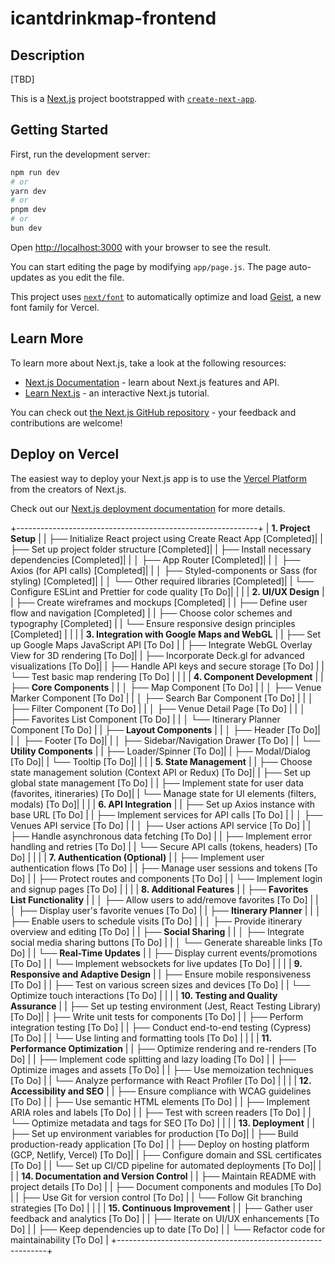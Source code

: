 # icantdrinkmap-frontend


## Description
[TBD]


This is a [Next.js](https://nextjs.org) project bootstrapped with [`create-next-app`](https://github.com/vercel/next.js/tree/canary/packages/create-next-app).

## Getting Started

First, run the development server:

```bash
npm run dev
# or
yarn dev
# or
pnpm dev
# or
bun dev
```

Open [http://localhost:3000](http://localhost:3000) with your browser to see the result.

You can start editing the page by modifying `app/page.js`. The page auto-updates as you edit the file.

This project uses [`next/font`](https://nextjs.org/docs/app/building-your-application/optimizing/fonts) to automatically optimize and load [Geist](https://vercel.com/font), a new font family for Vercel.

## Learn More

To learn more about Next.js, take a look at the following resources:

- [Next.js Documentation](https://nextjs.org/docs) - learn about Next.js features and API.
- [Learn Next.js](https://nextjs.org/learn) - an interactive Next.js tutorial.

You can check out [the Next.js GitHub repository](https://github.com/vercel/next.js) - your feedback and contributions are welcome!

## Deploy on Vercel

The easiest way to deploy your Next.js app is to use the [Vercel Platform](https://vercel.com/new?utm_medium=default-template&filter=next.js&utm_source=create-next-app&utm_campaign=create-next-app-readme) from the creators of Next.js.

Check out our [Next.js deployment documentation](https://nextjs.org/docs/app/building-your-application/deploying) for more details.




+------------------------------------------------------------+
| **1. Project Setup**                                       |
|    ├── Initialize React project using Create React App [Completed]|
|    ├── Set up project folder structure              [Completed]|
|    ├── Install necessary dependencies               [Completed]|
|    │   ├── App Router                             [Completed]|
|    │   ├── Axios (for API calls)                    [Completed]|
|    │   ├── Styled-components or Sass (for styling)  [Completed]|
|    │   └── Other required libraries                 [Completed]|
|    └── Configure ESLint and Prettier for code quality [To Do]|
|                                                            |
| **2. UI/UX Design**                                        |
|    ├── Create wireframes and mockups               [Completed] |
|    ├── Define user flow and navigation             [Completed] |
|    ├── Choose color schemes and typography         [Completed] |
|    └── Ensure responsive design principles         [Completed] |
|                                                            |
| **3. Integration with Google Maps and WebGL**              |
|    ├── Set up Google Maps JavaScript API          [To Do]  |
|    ├── Integrate WebGL Overlay View for 3D rendering [To Do]|
|    ├── Incorporate Deck.gl for advanced visualizations [To Do]|
|    ├── Handle API keys and secure storage          [To Do] |
|    └── Test basic map rendering                    [To Do] |
|                                                            |
| **4. Component Development**                                |
|    ├── **Core Components**                                 |
|    │   ├── Map Component                           [To Do] |
|    │   ├── Venue Marker Component                  [To Do] |
|    │   ├── Search Bar Component                    [To Do] |
|    │   ├── Filter Component                        [To Do] |
|    │   ├── Venue Detail Page                       [To Do] |
|    │   ├── Favorites List Component                [To Do] |
|    │   └── Itinerary Planner Component             [To Do] |
|    ├── **Layout Components**                               |
|    │   ├── Header                                   [To Do]|
|    │   ├── Footer                                   [To Do]|
|    │   ├── Sidebar/Navigation Drawer               [To Do] |
|    └── **Utility Components**                              |
|        ├── Loader/Spinner                           [To Do]|
|        ├── Modal/Dialog                             [To Do]|
|        └── Tooltip                                  [To Do]|
|                                                            |
| **5. State Management**                                    |
|    ├── Choose state management solution (Context API or Redux) [To Do]|
|    ├── Set up global state management              [To Do] |
|    ├── Implement state for user data (favorites, itineraries) [To Do]|
|    └── Manage state for UI elements (filters, modals) [To Do]|
|                                                            |
| **6. API Integration**                                      |
|    ├── Set up Axios instance with base URL         [To Do] |
|    ├── Implement services for API calls            [To Do] |
|    │   ├── Venues API service                      [To Do] |
|    │   ├── User actions API service                [To Do] |
|    ├── Handle asynchronous data fetching           [To Do] |
|    ├── Implement error handling and retries        [To Do] |
|    └── Secure API calls (tokens, headers)          [To Do] |
|                                                            |
| **7. Authentication (Optional)**                            |
|    ├── Implement user authentication flows         [To Do] |
|    ├── Manage user sessions and tokens             [To Do] |
|    ├── Protect routes and components               [To Do] |
|    └── Implement login and signup pages            [To Do] |
|                                                            |
| **8. Additional Features**                                  |
|    ├── **Favorites List Functionality**                    |
|    │   ├── Allow users to add/remove favorites     [To Do] |
|    │   ├── Display user's favorite venues          [To Do] |
|    ├── **Itinerary Planner**                               |
|    │   ├── Enable users to schedule visits         [To Do] |
|    │   ├── Provide itinerary overview and editing  [To Do] |
|    ├── **Social Sharing**                                  |
|    │   ├── Integrate social media sharing buttons  [To Do] |
|    │   └── Generate shareable links                [To Do] |
|    └── **Real-Time Updates**                               |
|        ├── Display current events/promotions       [To Do] |
|        └── Implement websockets for live updates   [To Do] |
|                                                            |
| **9. Responsive and Adaptive Design**                       |
|    ├── Ensure mobile responsiveness                [To Do] |
|    ├── Test on various screen sizes and devices    [To Do] |
|    └── Optimize touch interactions                 [To Do] |
|                                                            |
| **10. Testing and Quality Assurance**                       |
|     ├── Set up testing environment (Jest, React Testing Library) [To Do]|
|     ├── Write unit tests for components            [To Do] |
|     ├── Perform integration testing                [To Do] |
|     ├── Conduct end-to-end testing (Cypress)       [To Do] |
|     └── Use linting and formatting tools           [To Do] |
|                                                            |
| **11. Performance Optimization**                            |
|     ├── Optimize rendering and re-renders          [To Do] |
|     ├── Implement code splitting and lazy loading  [To Do] |
|     ├── Optimize images and assets                 [To Do] |
|     ├── Use memoization techniques                 [To Do] |
|     └── Analyze performance with React Profiler    [To Do] |
|                                                            |
| **12. Accessibility and SEO**                                |
|     ├── Ensure compliance with WCAG guidelines     [To Do] |
|     ├── Use semantic HTML elements                 [To Do] |
|     ├── Implement ARIA roles and labels            [To Do] |
|     ├── Test with screen readers                   [To Do] |
|     └── Optimize metadata and tags for SEO         [To Do] |
|                                                            |
| **13. Deployment**                                          |
|     ├── Set up environment variables for production [To Do]|
|     ├── Build production-ready application         [To Do] |
|     ├── Deploy on hosting platform (GCP, Netlify, Vercel) [To Do]|
|     ├── Configure domain and SSL certificates      [To Do] |
|     └── Set up CI/CD pipeline for automated deployments [To Do]|
|                                                            |
| **14. Documentation and Version Control**                   |
|     ├── Maintain README with project details       [To Do] |
|     ├── Document components and modules            [To Do] |
|     ├── Use Git for version control                [To Do] |
|     └── Follow Git branching strategies            [To Do] |
|                                                            |
| **15. Continuous Improvement**                              |
|     ├── Gather user feedback and analytics         [To Do] |
|     ├── Iterate on UI/UX enhancements              [To Do] |
|     ├── Keep dependencies up to date               [To Do] |
|     └── Refactor code for maintainability          [To Do] |
+------------------------------------------------------------+
